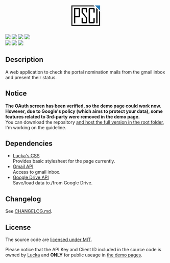 <h1 align=center><img height=64px src="./docs/src/logo.svg" link="#"/></h1>

[![](https://img.shields.io/badge/version-0.3.5-brightgreen.svg)](./CHANGELOG.md "Changelog") [![](https://img.shields.io/badge/demo-available-brightgreen.svg)](https://lucka.moe/PSCI "Demo") [![](https://img.shields.io/badge/author-Lucka-2578B5.svg)](https://lucka.moe "Author") [![](https://img.shields.io/badge/license-MIT-A31F34.svg)](./LICENSE "License")  
![](https://img.shields.io/badge/safari-support-brightgreen.svg) ![](https://img.shields.io/badge/chrome-support-brightgreen.svg) ![](https://img.shields.io/badge/firefox-broken-red.svg)<!-- ![](https://img.shields.io/badge/edge-support-brightgreen.svg) ![](https://img.shields.io/badge/ie-broken-red.svg) ![](https://img.shields.io/badge/opera-support-brightgreen.svg)-->

## Description
A web application to check the portal nomination mails from the gmail inbox and present their status.

## Notice
**The OAuth screen has been verified, so the demo page could work now.**  
**However, due to Google's policy (which aims to protect your data), some features related to 3rd-party were removed in the demo page.**  
You can download the repository [and host the full version in the root folder](https://developers.google.com/gmail/api/quickstart/js "Browser Quickstart | Gmail API | Google Developers"), I'm working on the guideline.

## Dependencies
- [Lucka's CSS](https://github.com/lucka-me/toolkit/tree/master/Web/CSS)  
  Provides basic stylesheet for the page currently.
- [Gmail API](https://developers.google.com/gmail/api/)  
  Access to gmail inbox.
- [Google Drive API](https://developers.google.com/drive/api/v3/about-sdk)  
  Save/load data to./from Google Drive.

## Changelog
See [CHANGELOG.md](./CHANGELOG.md).

## License
The source code are [licensed under MIT](./LICENSE).

Please notice that the API Key and Client ID included in the source code is owned by [Lucka](https://github.com/lucka-me) and **ONLY** for public useage in [the demo pages](http://lucka.moe/PSCI/).
